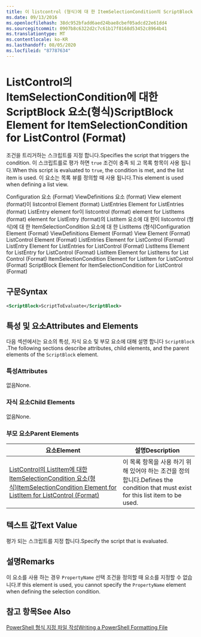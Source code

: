 ```yaml
---
title: 이 listcontrol (형식)에 대 한 ItemSelectionCondition의 ScriptBlock 요소 | Microsoft Docs
ms.date: 09/13/2016
ms.openlocfilehash: 38dc952bfadd6aed24bae8cbef05adcd22e61dd4
ms.sourcegitcommit: 0907b8c6322d2c7c61b17f8168d53452c8964b41
ms.translationtype: MT
ms.contentlocale: ko-KR
ms.lasthandoff: 08/05/2020
ms.locfileid: "87787634"
---
```

# <a name="scriptblock-element-for-itemselectioncondition-for-listcontrol-format"></a><span data-ttu-id="4084e-102">ListControl의 ItemSelectionCondition에 대한 ScriptBlock 요소(형식)</span><span class="sxs-lookup"><span data-stu-id="4084e-102">ScriptBlock Element for ItemSelectionCondition for ListControl (Format)</span></span>

<span data-ttu-id="4084e-103">조건을 트리거하는 스크립트를 지정 합니다.</span><span class="sxs-lookup"><span data-stu-id="4084e-103">Specifies the script that triggers the condition.</span></span> <span data-ttu-id="4084e-104">이 스크립트를로 평가 하면 `true` 조건이 충족 되 고 목록 항목이 사용 됩니다.</span><span class="sxs-lookup"><span data-stu-id="4084e-104">When this script is evaluated to `true`, the condition is met, and the list item is used.</span></span> <span data-ttu-id="4084e-105">이 요소는 목록 뷰를 정의할 때 사용 됩니다.</span><span class="sxs-lookup"><span data-stu-id="4084e-105">This element is used when defining a list view.</span></span>

<span data-ttu-id="4084e-106">Configuration 요소 (Format) ViewDefinitions 요소 (format) View element (format)이 listcontrol Element (format) ListEntries Element for ListEntries (format) ListEntry element for이 listcontrol (format) element for ListItems (format) element for ListEntry (format)의 ListItem 요소에 대 한이 listcontrol (형식)에 대 한 ItemSelectionCondition 요소에 대 한 ListItems (형식)</span><span class="sxs-lookup"><span data-stu-id="4084e-106">Configuration Element (Format) ViewDefinitions Element (Format) View Element (Format) ListControl Element (Format) ListEntries Element for ListControl (Format) ListEntry Element for ListEntries for ListControl (Format) ListItems Element for ListEntry for ListControl (Format) ListItem Element for ListItems for List Control (Format) ItemSelectionCondition Element for ListItem for ListControl (Format) ScriptBlock Element for ItemSelectionCondition for ListControl  (Format)</span></span>

## <a name="syntax"></a><span data-ttu-id="4084e-107">구문</span><span class="sxs-lookup"><span data-stu-id="4084e-107">Syntax</span></span>

```xml
<ScriptBlock>ScriptToEvaluate</ScriptBlock>
```

## <a name="attributes-and-elements"></a><span data-ttu-id="4084e-108">특성 및 요소</span><span class="sxs-lookup"><span data-stu-id="4084e-108">Attributes and Elements</span></span>

<span data-ttu-id="4084e-109">다음 섹션에서는 요소의 특성, 자식 요소 및 부모 요소에 대해 설명 합니다 `ScriptBlock` .</span><span class="sxs-lookup"><span data-stu-id="4084e-109">The following sections describe attributes, child elements, and the parent elements of the `ScriptBlock` element.</span></span>

### <a name="attributes"></a><span data-ttu-id="4084e-110">특성</span><span class="sxs-lookup"><span data-stu-id="4084e-110">Attributes</span></span>

<span data-ttu-id="4084e-111">없음</span><span class="sxs-lookup"><span data-stu-id="4084e-111">None.</span></span>

### <a name="child-elements"></a><span data-ttu-id="4084e-112">자식 요소</span><span class="sxs-lookup"><span data-stu-id="4084e-112">Child Elements</span></span>

<span data-ttu-id="4084e-113">없음</span><span class="sxs-lookup"><span data-stu-id="4084e-113">None.</span></span>

### <a name="parent-elements"></a><span data-ttu-id="4084e-114">부모 요소</span><span class="sxs-lookup"><span data-stu-id="4084e-114">Parent Elements</span></span>

|<span data-ttu-id="4084e-115">요소</span><span class="sxs-lookup"><span data-stu-id="4084e-115">Element</span></span>|<span data-ttu-id="4084e-116">설명</span><span class="sxs-lookup"><span data-stu-id="4084e-116">Description</span></span>|
|-------------|-----------------|
|[<span data-ttu-id="4084e-117">ListControl의 ListItem에 대한 ItemSelectionCondition 요소(형식)</span><span class="sxs-lookup"><span data-stu-id="4084e-117">ItemSelectionCondition Element for ListItem for ListControl (Format)</span></span>](./itemselectioncondition-element-for-listitem-for-listcontrol-format.md)|<span data-ttu-id="4084e-118">이 목록 항목을 사용 하기 위해 있어야 하는 조건을 정의 합니다.</span><span class="sxs-lookup"><span data-stu-id="4084e-118">Defines the condition that must exist for this list item to be used.</span></span>|

## <a name="text-value"></a><span data-ttu-id="4084e-119">텍스트 값</span><span class="sxs-lookup"><span data-stu-id="4084e-119">Text Value</span></span>

<span data-ttu-id="4084e-120">평가 되는 스크립트를 지정 합니다.</span><span class="sxs-lookup"><span data-stu-id="4084e-120">Specify the script that is evaluated.</span></span>

## <a name="remarks"></a><span data-ttu-id="4084e-121">설명</span><span class="sxs-lookup"><span data-stu-id="4084e-121">Remarks</span></span>

<span data-ttu-id="4084e-122">이 요소를 사용 하는 경우 `PropertyName` 선택 조건을 정의할 때 요소를 지정할 수 없습니다.</span><span class="sxs-lookup"><span data-stu-id="4084e-122">If this element is used, you cannot specify the `PropertyName` element when defining the selection condition.</span></span>

## <a name="see-also"></a><span data-ttu-id="4084e-123">참고 항목</span><span class="sxs-lookup"><span data-stu-id="4084e-123">See Also</span></span>

[<span data-ttu-id="4084e-124">PowerShell 형식 지정 파일 작성</span><span class="sxs-lookup"><span data-stu-id="4084e-124">Writing a PowerShell Formatting File</span></span>](./writing-a-powershell-formatting-file.md)
